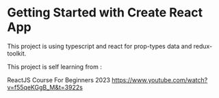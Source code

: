 # Getting Started with Create React App

This project is using typescript and react for prop-types data and redux-toolkit.

This project is self learning from :

ReactJS Course For Beginners 2023 https://www.youtube.com/watch?v=f55qeKGgB_M&t=3922s
